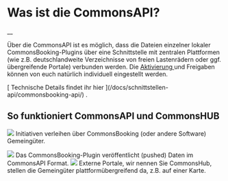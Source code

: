 #  Was ist die CommonsAPI?

__

Über die CommonsAPI ist es möglich, dass die Dateien einzelner lokaler
CommonsBooking-Plugins über eine Schnittstelle mit zentralen Plattformen (wie
z.B. deutschlandweite Verzeichnisse von freien Lastenrädern oder ggf.
übergreifende Portale) verbunden werden. Die [ Aktivierung
](/docs/schnittstellen-api/commonsbooking-api/) und Freigaben können von euch
natürlich individuell eingestellt werden.

[ Technische Details findet ihr hier ](/docs/schnittstellen-
api/commonsbooking-api/) .

##  So funktioniert CommonsAPI und CommonsHUB

![](/img/823b7b4f9819e39dbc38e64276eb2744.png) Initiativen verleihen über
CommonsBooking (oder andere Software) Gemeingüter.

![](/img/47a2dbde379884ce983320f5b785d557.png) Das CommonsBooking-Plugin veröffentlicht
(pushed) Daten im CommonsAPI Format.  ![](/img/3d4c64768d32d977b1512c83aa403715.png)
Externe Portale, wir nennen Sie CommonsHub, stellen die Gemeingüter
plattformübergreifend da, z.B. auf einer Karte.

